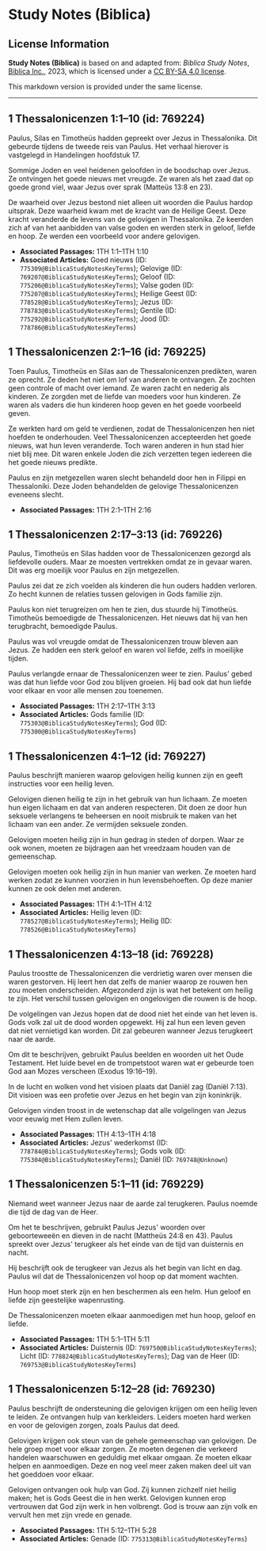 # Study Notes (Biblica)

## License Information

**Study Notes (Biblica)** is based on and adapted from: _Biblica Study Notes_, [Biblica Inc.](https://www.biblica.com/), 2023, which is licensed under a [CC BY-SA 4.0 license](https://creativecommons.org/licenses/by-sa/4.0/legalcode.en).

This markdown version is provided under the same license.



--------------------------------

## 1 Thessalonicenzen 1:1–10 (id: 769224)

Paulus, Silas en Timotheüs hadden gepreekt over Jezus in Thessalonika. Dit gebeurde tijdens de tweede reis van Paulus. Het verhaal hierover is vastgelegd in Handelingen hoofdstuk 17\.

Sommige Joden en veel heidenen geloofden in de boodschap over Jezus. Ze ontvingen het goede nieuws met vreugde. Ze waren als het zaad dat op goede grond viel, waar Jezus over sprak (Matteüs 13:8 en 23\).

De waarheid over Jezus bestond niet alleen uit woorden die Paulus hardop uitsprak. Deze waarheid kwam met de kracht van de Heilige Geest. Deze kracht veranderde de levens van de gelovigen in Thessalonika. Ze keerden zich af van het aanbidden van valse goden en werden sterk in geloof, liefde en hoop. Ze werden een voorbeeld voor andere gelovigen.

* **Associated Passages:** 1TH 1:1–1TH 1:10
* **Associated Articles:** Goed nieuws (ID: `775309@BiblicaStudyNotesKeyTerms`); Gelovige (ID: `769207@BiblicaStudyNotesKeyTerms`); Geloof (ID: `775206@BiblicaStudyNotesKeyTerms`); Valse goden (ID: `775207@BiblicaStudyNotesKeyTerms`); Heilige Geest (ID: `778528@BiblicaStudyNotesKeyTerms`); Jezus (ID: `778783@BiblicaStudyNotesKeyTerms`); Gentile (ID: `775292@BiblicaStudyNotesKeyTerms`); Jood (ID: `778786@BiblicaStudyNotesKeyTerms`)

## 1 Thessalonicenzen 2:1–16 (id: 769225)

Toen Paulus, Timotheüs en Silas aan de Thessalonicenzen predikten, waren ze oprecht. Ze deden het niet om lof van anderen te ontvangen. Ze zochten geen controle of macht over iemand. Ze waren zacht en nederig als kinderen. Ze zorgden met de liefde van moeders voor hun kinderen. Ze waren als vaders die hun kinderen hoop geven en het goede voorbeeld geven.

Ze werkten hard om geld te verdienen, zodat de Thessalonicenzen hen niet hoefden te onderhouden. Veel Thessalonicenzen accepteerden het goede nieuws, wat hun leven veranderde. Toch waren anderen in hun stad hier niet blij mee. Dit waren enkele Joden die zich verzetten tegen iedereen die het goede nieuws predikte.

Paulus en zijn metgezellen waren slecht behandeld door hen in Filippi en Thessaloniki. Deze Joden behandelden de gelovige Thessalonicenzen eveneens slecht.

* **Associated Passages:** 1TH 2:1–1TH 2:16

## 1 Thessalonicenzen 2:17–3:13 (id: 769226)

Paulus, Timotheüs en Silas hadden voor de Thessalonicenzen gezorgd als liefdevolle ouders. Maar ze moesten vertrekken omdat ze in gevaar waren. Dit was erg moeilijk voor Paulus en zijn metgezellen.

Paulus zei dat ze zich voelden als kinderen die hun ouders hadden verloren. Zo hecht kunnen de relaties tussen gelovigen in Gods familie zijn.

Paulus kon niet terugreizen om hen te zien, dus stuurde hij Timotheüs. Timotheüs bemoedigde de Thessalonicenzen. Het nieuws dat hij van hen terugbracht, bemoedigde Paulus.

Paulus was vol vreugde omdat de Thessalonicenzen trouw bleven aan Jezus. Ze hadden een sterk geloof en waren vol liefde, zelfs in moeilijke tijden.

Paulus verlangde ernaar de Thessalonicenzen weer te zien. Paulus' gebed was dat hun liefde voor God zou blijven groeien. Hij bad ook dat hun liefde voor elkaar en voor alle mensen zou toenemen.

* **Associated Passages:** 1TH 2:17–1TH 3:13
* **Associated Articles:** Gods familie (ID: `775303@BiblicaStudyNotesKeyTerms`); God (ID: `775300@BiblicaStudyNotesKeyTerms`)

## 1 Thessalonicenzen 4:1–12 (id: 769227)

Paulus beschrijft manieren waarop gelovigen heilig kunnen zijn en geeft instructies voor een heilig leven.

Gelovigen dienen heilig te zijn in het gebruik van hun lichaam. Ze moeten hun eigen lichaam en dat van anderen respecteren. Dit doen ze door hun seksuele verlangens te beheersen en nooit misbruik te maken van het lichaam van een ander. Ze vermijden seksuele zonden.

Gelovigen moeten heilig zijn in hun gedrag in steden of dorpen. Waar ze ook wonen, moeten ze bijdragen aan het vreedzaam houden van de gemeenschap.

Gelovigen moeten ook heilig zijn in hun manier van werken. Ze moeten hard werken zodat ze kunnen voorzien in hun levensbehoeften. Op deze manier kunnen ze ook delen met anderen.

* **Associated Passages:** 1TH 4:1–1TH 4:12
* **Associated Articles:** Heilig leven (ID: `778527@BiblicaStudyNotesKeyTerms`); Heilig (ID: `778526@BiblicaStudyNotesKeyTerms`)

## 1 Thessalonicenzen 4:13–18 (id: 769228)

Paulus troostte de Thessalonicenzen die verdrietig waren over mensen die waren gestorven. Hij leert hen dat zelfs de manier waarop ze rouwen hen zou moeten onderscheiden. Afgezonderd zijn is wat het betekent om heilig te zijn. Het verschil tussen gelovigen en ongelovigen die rouwen is de hoop.

De volgelingen van Jezus hopen dat de dood niet het einde van het leven is. Gods volk zal uit de dood worden opgewekt. Hij zal hun een leven geven dat niet vernietigd kan worden. Dit zal gebeuren wanneer Jezus terugkeert naar de aarde.

Om dit te beschrijven, gebruikt Paulus beelden en woorden uit het Oude Testament. Het luide bevel en de trompetstoot waren wat er gebeurde toen God aan Mozes verscheen (Exodus 19:16–19\).

In de lucht en wolken vond het visioen plaats dat Daniël zag (Daniël 7:13\). Dit visioen was een profetie over Jezus en het begin van zijn koninkrijk.

Gelovigen vinden troost in de wetenschap dat alle volgelingen van Jezus voor eeuwig met Hem zullen leven.

* **Associated Passages:** 1TH 4:13–1TH 4:18
* **Associated Articles:** Jezus' wederkomst (ID: `778784@BiblicaStudyNotesKeyTerms`); Gods volk (ID: `775304@BiblicaStudyNotesKeyTerms`); Daniël (ID: `769748@Unknown`)

## 1 Thessalonicenzen 5:1–11 (id: 769229)

Niemand weet wanneer Jezus naar de aarde zal terugkeren. Paulus noemde die tijd de dag van de Heer.

Om het te beschrijven, gebruikt Paulus Jezus' woorden over geboorteweeën en dieven in de nacht (Mattheüs 24:8 en 43\). Paulus spreekt over Jezus' terugkeer als het einde van de tijd van duisternis en nacht.

Hij beschrijft ook de terugkeer van Jezus als het begin van licht en dag. Paulus wil dat de Thessalonicenzen vol hoop op dat moment wachten.

Hun hoop moet sterk zijn en hen beschermen als een helm. Hun geloof en liefde zijn geestelijke wapenrusting.

De Thessalonicenzen moeten elkaar aanmoedigen met hun hoop, geloof en liefde.

* **Associated Passages:** 1TH 5:1–1TH 5:11
* **Associated Articles:** Duisternis (ID: `769750@BiblicaStudyNotesKeyTerms`); Licht (ID: `778824@BiblicaStudyNotesKeyTerms`); Dag van de Heer (ID: `769753@BiblicaStudyNotesKeyTerms`)

## 1 Thessalonicenzen 5:12–28 (id: 769230)

Paulus beschrijft de ondersteuning die gelovigen krijgen om een heilig leven te leiden. Ze ontvangen hulp van kerkleiders. Leiders moeten hard werken en voor de gelovigen zorgen, zoals Paulus dat deed.

Gelovigen krijgen ook steun van de gehele gemeenschap van gelovigen. De hele groep moet voor elkaar zorgen. Ze moeten degenen die verkeerd handelen waarschuwen en geduldig met elkaar omgaan. Ze moeten elkaar helpen en aanmoedigen. Deze en nog veel meer zaken maken deel uit van het goeddoen voor elkaar.

Gelovigen ontvangen ook hulp van God. Zij kunnen zichzelf niet heilig maken; het is Gods Geest die in hen werkt. Gelovigen kunnen erop vertrouwen dat God zijn werk in hen volbrengt. God is trouw aan zijn volk en vervult hen met zijn vrede en genade.

* **Associated Passages:** 1TH 5:12–1TH 5:28
* **Associated Articles:** Genade (ID: `775313@BiblicaStudyNotesKeyTerms`)

